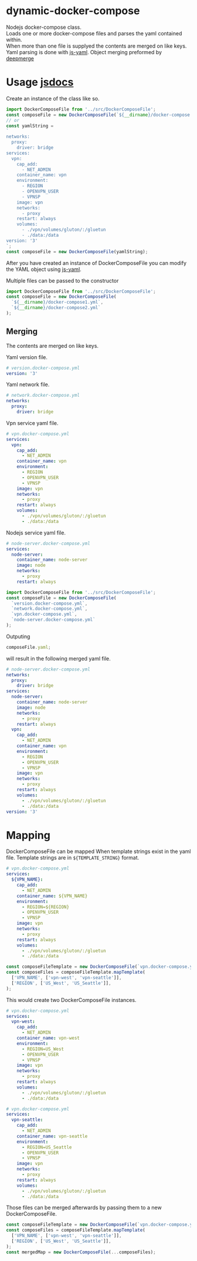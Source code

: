 # dynamic-docker-compose
Nodejs docker-compose class.  
Loads one or more docker-compose files and parses the yaml contained within.  
When more than one file is supplyed the contents are merged on like keys.
Yaml parsing is done with [js-yaml](https://www.npmjs.com/package/js-yaml).
Object merging preformed by [deepmerge](https://www.npmjs.com/package/deepmerge)


# Usage [jsdocs](https://giftora.github.io/dynamic-docker-compose/)
Create an instance of the class like so.
```javascript
import DockerComposeFile from '../src/DockerComposeFile';
const composeFile = new DockerComposeFile(`${__dirname}/docker-compose.yml`);
// or 
const yamlString = 
`
networks:
  proxy:
    driver: bridge
services:
  vpn:
    cap_add:
      - NET_ADMIN
    container_name: vpn
    environment:
      - REGION
      - OPENVPN_USER
      - VPNSP
    image: vpn
    networks:
      - proxy
    restart: always
    volumes:
      - ./vpn/volumes/gluton/:/gluetun
      - ./data:/data
version: '3'
`;
const composeFile = new DockerComposeFile(yamlString);
```

After you have created an instance of DockerComposeFile you can modify the YAML object using [js-yaml](https://www.npmjs.com/package/js-yaml).  

Multiple files can be passed to the constructor 
```javascript
import DockerComposeFile from '../src/DockerComposeFile';
const composeFile = new DockerComposeFile(
  `${__dirname}/docker-compose1.yml`, 
  `${__dirname}/docker-compose2.yml`
);
```  
## Merging
The contents are merged on like keys.  

Yaml version file.  
```yaml
# version.docker-compose.yml
version: '3'
```

Yaml network file.  
```yaml
# network.docker-compose.yml
networks:
  proxy:
    driver: bridge
```

Vpn service yaml file.
```yaml
# vpn.docker-compose.yml
services:
  vpn:
    cap_add:
      - NET_ADMIN
    container_name: vpn
    environment:
      - REGION
      - OPENVPN_USER
      - VPNSP
    image: vpn
    networks:
      - proxy
    restart: always
    volumes:
      - ./vpn/volumes/gluton/:/gluetun
      - ./data:/data
```

Nodejs service yaml file.
```yaml
# node-server.docker-compose.yml
services:
  node-server:
    container_name: node-server
    image: node
    networks:
      - proxy
    restart: always
```


```javascript
import DockerComposeFile from '../src/DockerComposeFile';
const composeFile = new DockerComposeFile(
  `version.docker-compose.yml`, 
  `network.docker-compose.yml`,
  `vpn.docker-compose.yml`,
  `node-server.docker-compose.yml`
);
```  

Outputing 
```javascript
composeFile.yaml;
```  
will result in the following merged yaml file.
```yaml
# node-server.docker-compose.yml
networks:
  proxy:
    driver: bridge
services:
  node-server:
    container_name: node-server
    image: node
    networks:
      - proxy
    restart: always
  vpn:
    cap_add:
      - NET_ADMIN
    container_name: vpn
    environment:
      - REGION
      - OPENVPN_USER
      - VPNSP
    image: vpn
    networks:
      - proxy
    restart: always
    volumes:
      - ./vpn/volumes/gluton/:/gluetun
      - ./data:/data
version: '3'
```

# Mapping 
DockerComposeFile can be mapped When template strings exist in the yaml file.
Template strings are in `${TEMPLATE_STRING}` format.

```yaml
# vpn.docker-compose.yml
services:
  ${VPN_NAME}:
    cap_add:
      - NET_ADMIN
    container_name: ${VPN_NAME}
    environment:
      - REGION=${REGION}
      - OPENVPN_USER
      - VPNSP
    image: vpn
    networks:
      - proxy
    restart: always
    volumes:
      - ./vpn/volumes/gluton/:/gluetun
      - ./data:/data
```

```javascript
const composeFileTemplate = new DockerComposeFile(`vpn.docker-compose.yml`);
const composeFiles = composeFileTemplate.mapTemplate(
  ['VPN_NAME', ['vpn-west', 'vpn-seattle']],
  ['REGION', ['US_West', 'US_Seattle']],
);
```

This would create two DockerComposeFile instances.
```yaml
# vpn.docker-compose.yml
services:
  vpn-west:
    cap_add:
      - NET_ADMIN
    container_name: vpn-west
    environment:
      - REGION=US_West
      - OPENVPN_USER
      - VPNSP
    image: vpn
    networks:
      - proxy
    restart: always
    volumes:
      - ./vpn/volumes/gluton/:/gluetun
      - ./data:/data
```
```yaml
# vpn.docker-compose.yml
services:
  vpn-seattle:
    cap_add:
      - NET_ADMIN
    container_name: vpn-seattle
    environment:
      - REGION=US_Seattle
      - OPENVPN_USER
      - VPNSP
    image: vpn
    networks:
      - proxy
    restart: always
    volumes:
      - ./vpn/volumes/gluton/:/gluetun
      - ./data:/data
```

Those files can be merged afterwards by passing them to a new DockerComposeFile.

```javascript
const composeFileTemplate = new DockerComposeFile(`vpn.docker-compose.yml`);
const composeFiles = composeFileTemplate.mapTemplate(
  ['VPN_NAME', ['vpn-west', 'vpn-seattle']],
  ['REGION', ['US_West', 'US_Seattle']],
);
const mergedMap = new DockerComposeFile(...composeFiles);
```
